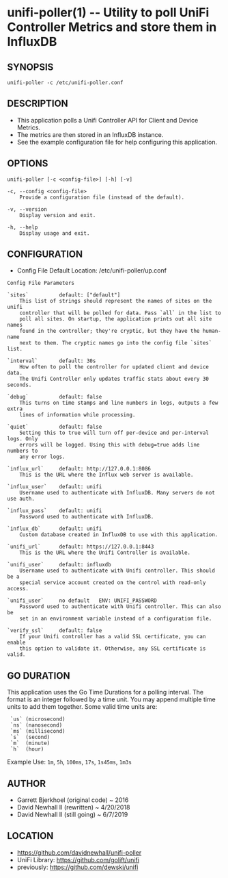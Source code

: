 unifi-poller(1) -- Utility to poll UniFi Controller Metrics and store them in InfluxDB
===

## SYNOPSIS

`unifi-poller -c /etc/unifi-poller.conf`

## DESCRIPTION

* This application polls a Unifi Controller API for Client and Device Metrics.
* The metrics are then stored in an InfluxDB instance.
* See the example configuration file for help configuring this application.

## OPTIONS

`unifi-poller [-c <config-file>] [-h] [-v]`

    -c, --config <config-file>
        Provide a configuration file (instead of the default).

    -v, --version
        Display version and exit.

    -h, --help
        Display usage and exit.

## CONFIGURATION

* Config File Default Location: /etc/unifi-poller/up.conf

`Config File Parameters`

    `sites`          default: ["default"]
        This list of strings should represent the names of sites on the unifi
        controller that will be polled for data. Pass `all` in the list to
        poll all sites. On startup, the application prints out all site names
        found in the controller; they're cryptic, but they have the human-name
        next to them. The cryptic names go into the config file `sites` list.

    `interval`       default: 30s
        How often to poll the controller for updated client and device data.
        The Unifi Controller only updates traffic stats about every 30 seconds.

    `debug`          default: false
        This turns on time stamps and line numbers in logs, outputs a few extra
        lines of information while processing.

    `quiet`          default: false  
        Setting this to true will turn off per-device and per-interval logs. Only
        errors will be logged. Using this with debug=true adds line numbers to
        any error logs.

    `influx_url`     default: http://127.0.0.1:8086
        This is the URL where the Influx web server is available.

    `influx_user`    default: unifi
        Username used to authenticate with InfluxDB. Many servers do not use auth.

    `influx_pass`    default: unifi
        Password used to authenticate with InfluxDB.

    `influx_db`      default: unifi
        Custom database created in InfluxDB to use with this application.

    `unifi_url`      default: https://127.0.0.1:8443
        This is the URL where the Unifi Controller is available.

    `unifi_user`     default: influxdb
        Username used to authenticate with Unifi controller. This should be a
        special service account created on the control with read-only access.

    `unifi_user`     no default   ENV: UNIFI_PASSWORD
        Password used to authenticate with Unifi controller. This can also be
        set in an environment variable instead of a configuration file.

    `verify_ssl`     default: false
        If your Unifi controller has a valid SSL certificate, you can enable
        this option to validate it. Otherwise, any SSL certificate is valid.

## GO DURATION

This application uses the Go Time Durations for a polling interval.
The format is an integer followed by a time unit. You may append
multiple time units to add them together. Some valid time units are:

     `us` (microsecond)
     `ns` (nanosecond)
     `ms` (millisecond)
     `s`  (second)
     `m`  (minute)
     `h`  (hour)

Example Use: `1m`, `5h`, `100ms`, `17s`, `1s45ms`, `1m3s`

## AUTHOR

* Garrett Bjerkhoel (original code) ~ 2016
* David Newhall II (rewritten) ~ 4/20/2018
* David Newhall II (still going) ~ 6/7/2019

## LOCATION

* https://github.com/davidnewhall/unifi-poller
* UniFi Library: https://github.com/golift/unifi
* previously: https://github.com/dewski/unifi
